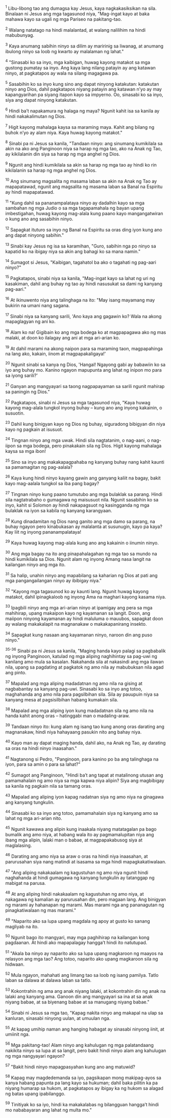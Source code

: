<sup>1</sup>
Libu-libong tao ang dumagsa kay Jesus, kaya nagkakasiksikan na sila. Binalaan ni Jesus ang mga tagasunod niya, "Mag-ingat kayo at baka mahawa kayo sa ugali ng mga Pariseo na pakitang-tao. 

<sup>2</sup>
Walang natatago na hindi malalantad, at walang nalilihim na hindi mabubunyag. 

<sup>3</sup>
Kaya anumang sabihin ninyo sa dilim ay maririnig sa liwanag, at anumang ibulong ninyo sa loob ng kwarto ay malalaman ng lahat." 

<sup>4</sup>
"Sinasabi ko sa inyo, mga kaibigan, huwag kayong matakot sa mga gustong pumatay sa inyo. Ang kaya lang nilang patayin ay ang katawan ninyo, at pagkatapos ay wala na silang magagawa pa. 

<sup>5</sup>
Sasabihin ko sa inyo kung sino ang dapat ninyong katakutan: katakutan ninyo ang Dios, dahil pagkatapos niyang patayin ang katawan nʼyo ay may kapangyarihan pa siyang itapon kayo sa impyerno. Oo, sinasabi ko sa inyo, siya ang dapat ninyong katakutan. 

<sup>6</sup>
Hindi baʼt napakamura ng halaga ng maya? Ngunit kahit isa sa kanila ay hindi nakakalimutan ng Dios. 

<sup>7</sup>
Higit kayong mahalaga kaysa sa maraming maya. Kahit ang bilang ng buhok nʼyo ay alam niya. Kaya huwag kayong matakot." 

<sup>8</sup>
Sinabi pa ni Jesus sa kanila, "Tandaan ninyo: ang sinumang kumikilala sa akin na ako ang Panginoon niya sa harap ng mga tao, ako na Anak ng Tao, ay kikilalanin din siya sa harap ng mga anghel ng Dios. 

<sup>9</sup>
Ngunit ang hindi kumikilala sa akin sa harap ng mga tao ay hindi ko rin kikilalanin sa harap ng mga anghel ng Dios. 

<sup>10</sup>
Ang sinumang magsalita ng masama laban sa akin na Anak ng Tao ay mapapatawad, ngunit ang magsalita ng masama laban sa Banal na Espiritu ay hindi mapapatawad. 

<sup>11</sup>
"Kung dahil sa pananampalataya ninyo ay dadalhin kayo sa mga sambahan ng mga Judio o sa mga tagapamahala ng bayan upang imbestigahan, huwag kayong mag-alala kung paano kayo mangangatwiran o kung ano ang sasabihin ninyo. 

<sup>12</sup>
Sapagkat ituturo sa inyo ng Banal na Espiritu sa oras ding iyon kung ano ang dapat ninyong sabihin." 

<sup>13</sup>
Sinabi kay Jesus ng isa sa karamihan, "Guro, sabihin nga po ninyo sa kapatid ko na ibigay niya sa akin ang bahagi ko sa mana namin." 

<sup>14</sup>
Sumagot si Jesus, "Kaibigan, tagahatol ba ako o tagahati ng pag-aari ninyo?" 

<sup>15</sup>
Pagkatapos, sinabi niya sa kanila, "Mag-ingat kayo sa lahat ng uri ng kasakiman, dahil ang buhay ng tao ay hindi nasusukat sa dami ng kanyang pag-aari." 

<sup>16</sup>
At ikinuwento niya ang talinghaga na ito: "May isang mayamang may bukirin na umani nang sagana. 

<sup>17</sup>
Sinabi niya sa kanyang sarili, 'Ano kaya ang gagawin ko? Wala na akong mapaglagyan ng ani ko. 

<sup>18</sup>
Alam ko na! Gigibain ko ang mga bodega ko at magpapagawa ako ng mas malaki, at doon ko ilalagay ang ani at mga ari-arian ko. 

<sup>19</sup>
At dahil marami na akong naipon para sa maraming taon, magpapahinga na lang ako, kakain, iinom at magpapakaligaya!' 

<sup>20</sup>
Ngunit sinabi sa kanya ng Dios, 'Hangal! Ngayong gabi ay babawiin ko sa iyo ang buhay mo. Kanino ngayon mapupunta ang lahat ng inipon mo para sa iyong sarili?' 

<sup>21</sup>
Ganyan ang mangyayari sa taong nagpapayaman sa sarili ngunit mahirap sa paningin ng Dios." 

<sup>22</sup>
Pagkatapos, sinabi ni Jesus sa mga tagasunod niya, "Kaya huwag kayong mag-alala tungkol inyong buhay – kung ano ang inyong kakainin, o susuotin. 

<sup>23</sup>
Dahil kung binigyan kayo ng Dios ng buhay, siguradong bibigyan din niya kayo ng pagkain at isusuot. 

<sup>24</sup>
Tingnan ninyo ang mga uwak. Hindi sila nagtatanim, o nag-aani, o nag-iipon sa mga bodega, pero pinakakain sila ng Dios. Higit kayong mahalaga kaysa sa mga ibon! 

<sup>25</sup>
Sino sa inyo ang makakapagpahaba ng kanyang buhay nang kahit kaunti sa pamamagitan ng pag-aalala? 

<sup>26</sup>
Kaya kung hindi ninyo kayang gawin ang ganyang kaliit na bagay, bakit kayo mag-aalala tungkol sa iba pang bagay? 

<sup>27</sup>
Tingnan ninyo kung paano tumutubo ang mga bulaklak sa parang. Hindi sila nagtatrabaho o gumagawa ng maisusuot nila. Ngunit sasabihin ko sa inyo, kahit si Solomon ay hindi nakapagsuot ng kasingganda ng mga bulaklak na iyon sa kabila ng kanyang karangyaan. 

<sup>28</sup>
Kung dinadamitan ng Dios nang ganito ang mga damo sa parang, na buhay ngayon pero kinabukasan ay malalanta at susunugin, kayo pa kaya? Kay liit ng inyong pananampalataya! 

<sup>29</sup>
Kaya huwag kayong mag-alala kung ano ang kakainin o iinumin ninyo. 

<sup>30</sup>
Ang mga bagay na ito ang pinapahalagahan ng mga tao sa mundo na hindi kumikilala sa Dios. Ngunit alam ng inyong Amang nasa langit na kailangan ninyo ang mga ito. 

<sup>31</sup>
Sa halip, unahin ninyo ang mapabilang sa kaharian ng Dios at pati ang mga pangangailangan ninyo ay ibibigay niya." 

<sup>32</sup>
"Kayong mga tagasunod ko ay kaunti lang. Ngunit huwag kayong matakot, dahil ipinagkaloob ng inyong Ama na maghari kayong kasama niya. 

<sup>33</sup>
Ipagbili ninyo ang mga ari-arian ninyo at ipamigay ang pera sa mga mahihirap, upang makaipon kayo ng kayamanan sa langit. Doon, ang maiipon ninyong kayamanan ay hindi maluluma o mauubos, sapagkat doon ay walang makakalapit na magnanakaw o makakapanirang insekto. 

<sup>34</sup>
Sapagkat kung nasaan ang kayamanan ninyo, naroon din ang puso ninyo." 

<sup>35-36</sup>
Sinabi pa ni Jesus sa kanila, "Maging handa kayo palagi sa pagbabalik ng inyong Panginoon, katulad ng mga aliping naghihintay sa pag-uwi ng kanilang amo mula sa kasalan. Nakahanda sila at nakasindi ang mga ilawan nila, upang sa pagdating at pagkatok ng amo nila ay mabubuksan nila agad ang pinto. 

<sup>37</sup>
Mapalad ang mga aliping madadatnan ng amo nila na gising at nagbabantay sa kanyang pag-uwi. Sinasabi ko sa inyo ang totoo, maghahanda ang amo nila para pagsilbihan sila. Sila ay pauupuin niya sa kanyang mesa at pagsisilbihan habang kumakain sila. 

<sup>38</sup>
Mapalad ang mga aliping iyon kung madadatnan sila ng amo nila na handa kahit anong oras – hatinggabi man o madaling-araw. 

<sup>39</sup>
Tandaan ninyo ito: kung alam ng isang tao kung anong oras darating ang magnanakaw, hindi niya hahayaang pasukin nito ang bahay niya. 

<sup>40</sup>
Kayo man ay dapat maging handa, dahil ako, na Anak ng Tao, ay darating sa oras na hindi ninyo inaasahan." 

<sup>41</sup>
Nagtanong si Pedro, "Panginoon, para kanino po ba ang talinghaga na iyon, para sa amin o para sa lahat?" 

<sup>42</sup>
Sumagot ang Panginoon, "Hindi baʼt ang tapat at matalinong utusan ang pamamahalain ng amo niya sa mga kapwa niya alipin? Siya ang magbibigay sa kanila ng pagkain nila sa tamang oras. 

<sup>43</sup>
Mapalad ang aliping iyon kapag nadatnan siya ng amo niya na ginagawa ang kanyang tungkulin. 

<sup>44</sup>
Sinasabi ko sa inyo ang totoo, pamamahalain siya ng kanyang amo sa lahat ng mga ari-arian nito. 

<sup>45</sup>
Ngunit kawawa ang alipin kung inaakala niyang matatagalan pa bago bumalik ang amo niya, at habang wala ito ay pagmamalupitan niya ang ibang mga alipin, lalaki man o babae, at magpapakabusog siya at maglalasing. 

<sup>46</sup>
Darating ang amo niya sa araw o oras na hindi niya inaasahan, at parurusahan siya nang matindi at isasama sa mga hindi mapagkakatiwalaan. 

<sup>47</sup>
"Ang aliping nakakaalam ng kagustuhan ng amo niya ngunit hindi naghahanda at hindi gumagawa ng kanyang tungkulin ay tatanggap ng mabigat na parusa. 

<sup>48</sup>
At ang aliping hindi nakakaalam ng kagustuhan ng amo niya, at nakagawa ng kamalian ay parurusahan din, pero magaan lang. Ang binigyan ng marami ay hahanapan ng marami. Mas marami nga ang pananagutan ng pinagkatiwalaan ng mas marami." 

<sup>49</sup>
"Naparito ako sa lupa upang magdala ng apoy at gusto ko sanang magliyab na ito. 

<sup>50</sup>
Ngunit bago ito mangyari, may mga paghihirap na kailangan kong pagdaanan. At hindi ako mapapalagay hanggaʼt hindi ito natutupad. 

<sup>51</sup>
"Akala ba ninyo ay naparito ako sa lupa upang magkaroon ng maayos na relasyon ang mga tao? Ang totoo, naparito ako upang magkaroon sila ng hidwaan. 

<sup>52</sup>
Mula ngayon, mahahati ang limang tao sa loob ng isang pamilya. Tatlo laban sa dalawa at dalawa laban sa tatlo. 

<sup>53</sup>
Kokontrahin ng ama ang anak niyang lalaki, at kokontrahin din ng anak na lalaki ang kanyang ama. Ganoon din ang mangyayari sa ina at sa anak niyang babae, at sa biyenang babae at sa manugang niyang babae." 

<sup>54</sup>
Sinabi ni Jesus sa mga tao, "Kapag nakita ninyo ang makapal na ulap sa kanluran, sinasabi ninyong uulan, at umuulan nga. 

<sup>55</sup>
At kapag umihip naman ang hanging habagat ay sinasabi ninyong iinit, at umiinit nga. 

<sup>56</sup>
Mga pakitang-tao! Alam ninyo ang kahulugan ng mga palatandaang nakikita ninyo sa lupa at sa langit, pero bakit hindi ninyo alam ang kahulugan ng mga nangyayari ngayon? 

<sup>57</sup>
"Bakit hindi ninyo mapagpasyahan kung ano ang matuwid? 

<sup>58</sup>
Kapag may magdedemanda sa iyo, pagsikapan mong makipag-ayos sa kanya habang papunta pa lang kayo sa hukuman; dahil baka pilitin ka pa niyang humarap sa hukom, at pagkatapos ay ibigay ka ng hukom sa alagad ng batas upang ipabilanggo. 

<sup>59</sup>
Tinitiyak ko sa iyo, hindi ka makakalabas ng bilangguan hanggaʼt hindi mo nababayaran ang lahat ng multa mo."